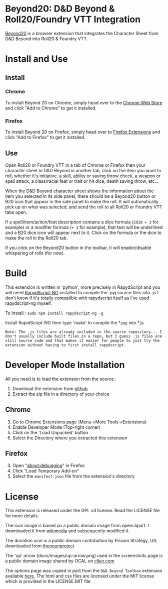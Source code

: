Beyond20: D&D Beyond & Roll20/Foundry VTT Integration
==

[Beyond20](https://beyond20.here-for-more.info/) is a browser extension that integrates the Character Sheet from D&D Beyond into Roll20 & Foundry VTT.

# Install and Use

## Install 

### Chrome

To install Beyond 20 on Chrome, simply head over to the [Chrome Web Store](https://chrome.google.com/webstore/detail/beyond-20/gnblbpbepfbfmoobegdogkglpbhcjofh) and click "Add to Chrome" to get it installed.

### Firefox

To install Beyond 20 on Firefox, simply head over to [Firefox Extensions](https://addons.mozilla.org/en-CA/firefox/addon/beyond-20/) and click "Add to Firefox" to get it installed.

## Use 

Open Roll20 or Foundry VTT in a tab of Chrome or Firefox then your character sheet in D&D Beyond in another tab, click on the item you want to roll, whether it's initiative, a skill, ability or saving throw check, a weapon or spell attack, a class/racial feat or trait or hit dice, death saving throw, etc...

When the D&D Beyond character sheet shows the information about the item you selected in its side panel, there should be a Beyond20 button or B20 icon that appear in the side panel to make the roll. It will automatically pick up on what was selected, and send the roll to all Roll20 or Foundry VTT tabs open.

If a spell/item/action/feat description contains a dice formula (`2d10 + 3` for example) or a modifier formula (`+ 3` for example), that text will be underlined and a B20 dice icon will appear next to it. Click on the formula or the dice to make the roll in the Roll20 tab.

If you click on the Beyond20 button in the toolbar, it will enable/disable whispering of rolls (for now).

# Build

This extension is written in 'python', more precisely in RapydScript and you will need [RapydScript-NG](https://github.com/kovidgoyal/rapydscript-ng) installed to compile the .pyj source files into .js
I don't know if it's totally compatible with rapydscript itself as I've used rapydscript-ng myself. 

To install :
`sudo npm install rapydscript-ng -g`

Install RapidScript-NG then type 'make' to compile the *.pyj into *.js

    Note: The .js files are already included in the source repository... I don't usually include built files in a repo, but I guess .js files are still source code and that makes it easier for people to just try the extension without having to first install rapydscript.

# Developer Mode Installation

All you need is to load the extension from the source :

1. Download the extension from [github](https://github.com/kakaroto/Beyond20/archive/master.zip)
2. Extract the zip file in a directory of your choice

## Chrome

3. Go to Chrome Extensions page (Menu->More Tools->Extensions)
4. Enable Developer Mode (Top-right corner)
5. Click on the 'Load Unpacked' button
6. Select the Directory where you extracted this extension

## Firefox

3. Open "[about:debugging](about:debugging)" in Firefox
4. Click "Load Temporary Add-on"
5. Select the `manifest.json` file from the extension's directory

# License

This extension is released under the GPL v3 license. Read the LICENSE file for more details.

The icon image is based on a public domain image from openclipart. I downloaded it from [wikimedia](https://commons.wikimedia.org/wiki/File:Twenty_sided_dice.svg) and subsequently modified it.

The donation icon is a public domain contribution by Fission Strategy, US, downloaded from [thenounproject](https://thenounproject.com/term/donation/15047/)

The 'up' arrow (docs/images/up-arrow.png) used in the screenshots page is a public domain image shared by OCAL on [clker.com](http://www.clker.com/clipart-16838.html)

The options page was copied in part from the `D&D Beyond Toolbox` extension available [here](https://github.com/mouse0270/Beyonds-Toolbox/). The html and css files are licensed under the MIT license which is provided in the LICENSE.MIT file
